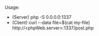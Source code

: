 Usage:
* (Server) php -S 0.0.0.0:1337
* (Client) curl --data file=$(cat my-file) http://<phpWeb.server>:1337/post.php
